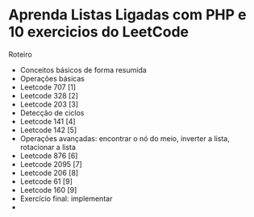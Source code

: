 # Aprenda Listas Ligadas com PHP e 10 exercicios do LeetCode

Roteiro
- Conceitos básicos de forma resumida
- Operações básicas
- Leetcode 707 [1]
- Leetcode 328 [2]
- Leetcode 203 [3]
- Detecção de ciclos
- Leetcode 141 [4]
- Leetcode 142 [5]
- Operações avançadas: encontrar o nó do meio, inverter a lista, rotacionar a lista
- Leetcode 876 [6]
- Leetcode 2095 [7]
- Leetcode 206 [8]
- Leetcode 61 [9]
- Leetcode 160 [9]
- Exercício final: implementar 
- 